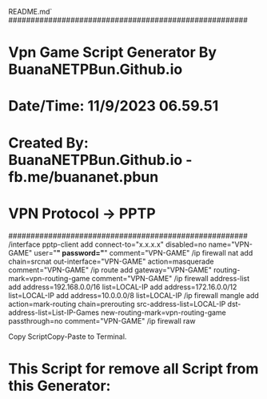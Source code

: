 README.md` ######################################################
# Vpn Game Script Generator By BuanaNETPBun.Github.io
# Date/Time: 11/9/2023 06.59.51
# Created By: BuanaNETPBun.Github.io - fb.me/buananet.pbun
# VPN Protocol -> PPTP
######################################################
/interface pptp-client
add connect-to="x.x.x.x" disabled=no name="VPN-GAME" user="******" password="******" comment="VPN-GAME"
/ip firewall nat
add chain=srcnat out-interface="VPN-GAME" action=masquerade comment="VPN-GAME"
/ip route
add gateway="VPN-GAME" routing-mark=vpn-routing-game comment="VPN-GAME"
/ip firewall address-list
add address=192.168.0.0/16 list=LOCAL-IP
add address=172.16.0.0/12 list=LOCAL-IP
add address=10.0.0.0/8 list=LOCAL-IP
/ip firewall mangle
add action=mark-routing chain=prerouting src-address-list=LOCAL-IP dst-address-list=List-IP-Games new-routing-mark=vpn-routing-game passthrough=no comment="VPN-GAME"
/ip firewall raw

Copy ScriptCopy-Paste to Terminal.
# This Script for remove all Script from this Generator:
